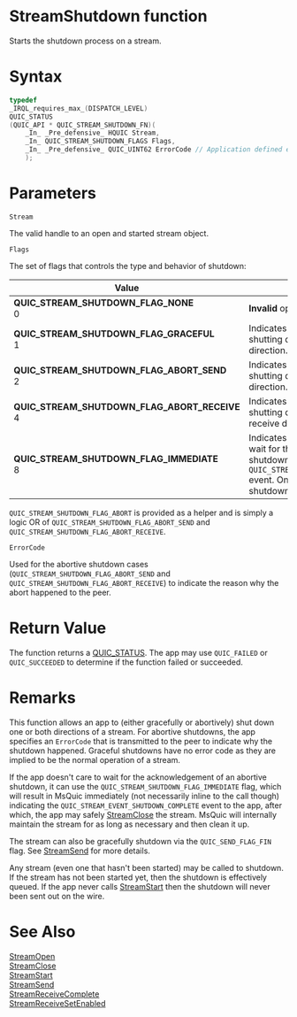 StreamShutdown function
======

Starts the shutdown process on a stream.

# Syntax

```C
typedef
_IRQL_requires_max_(DISPATCH_LEVEL)
QUIC_STATUS
(QUIC_API * QUIC_STREAM_SHUTDOWN_FN)(
    _In_ _Pre_defensive_ HQUIC Stream,
    _In_ QUIC_STREAM_SHUTDOWN_FLAGS Flags,
    _In_ _Pre_defensive_ QUIC_UINT62 ErrorCode // Application defined error code
    );
```

# Parameters

`Stream`

The valid handle to an open and started stream object.

`Flags`

The set of flags that controls the type and behavior of shutdown:

Value | Meaning
--- | ---
**QUIC_STREAM_SHUTDOWN_FLAG_NONE**<br>0 | **Invalid** option for `StreamShutdown`.
**QUIC_STREAM_SHUTDOWN_FLAG_GRACEFUL**<br>1 | Indicates the app is gracefully shutting down the stream in the send direction.
**QUIC_STREAM_SHUTDOWN_FLAG_ABORT_SEND**<br>2 | Indicates the app is abortively shutting down the stream in the send direction.
**QUIC_STREAM_SHUTDOWN_FLAG_ABORT_RECEIVE**<br>4 | Indicates the app is abortively shutting down the stream in the receive direction.
**QUIC_STREAM_SHUTDOWN_FLAG_IMMEDIATE**<br>8 | Indicates the app does not want to wait for the acknowledgement of the shutdown before getting the `QUIC_STREAM_EVENT_SHUTDOWN_COMPLETE` event. Only allowed for abortive shutdowns.

`QUIC_STREAM_SHUTDOWN_FLAG_ABORT` is provided as a helper and is simply a logic OR of `QUIC_STREAM_SHUTDOWN_FLAG_ABORT_SEND` and `QUIC_STREAM_SHUTDOWN_FLAG_ABORT_RECEIVE`.

`ErrorCode`

Used for the abortive shutdown cases (`QUIC_STREAM_SHUTDOWN_FLAG_ABORT_SEND` and `QUIC_STREAM_SHUTDOWN_FLAG_ABORT_RECEIVE`) to indicate the reason why the abort happened to the peer.

# Return Value

The function returns a [QUIC_STATUS](QUIC_STATUS.md). The app may use `QUIC_FAILED` or `QUIC_SUCCEEDED` to determine if the function failed or succeeded.

# Remarks

This function allows an app to (either gracefully or abortively) shut down one or both directions of a stream. For abortive shutdowns, the app specifies an `ErrorCode` that is transmitted to the peer to indicate why the shutdown happened. Graceful shutdowns have no error code as they are implied to be the normal operation of a stream.

If the app doesn't care to wait for the acknowledgement of an abortive shutdown, it can use the `QUIC_STREAM_SHUTDOWN_FLAG_IMMEDIATE` flag, which will result in MsQuic immediately (not necessarily inline to the call though) indicating the `QUIC_STREAM_EVENT_SHUTDOWN_COMPLETE` event to the app, after which, the app may safely [StreamClose](StreamClose.md) the stream. MsQuic will internally maintain the stream for as long as necessary and then clean it up.

The stream can also be gracefully shutdown via the `QUIC_SEND_FLAG_FIN` flag. See [StreamSend](StreamSend.md) for more details.

Any stream (even one that hasn't been started) may be called to shutdown. If the stream has not been started yet, then the shutdown is effectively queued. If the app never calls [StreamStart](StreamStart.md) then the shutdown will never been sent out on the wire.

# See Also

[StreamOpen](StreamOpen.md)<br>
[StreamClose](StreamClose.md)<br>
[StreamStart](StreamStart.md)<br>
[StreamSend](StreamSend.md)<br>
[StreamReceiveComplete](StreamReceiveComplete.md)<br>
[StreamReceiveSetEnabled](StreamReceiveSetEnabled.md)<br>
